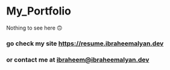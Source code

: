 # My_Portfolio

Nothing to see here 🙃 

### go check my site https://resume.ibraheemalyan.dev

### or contact me at ibraheem@ibraheemalyan.dev
 
